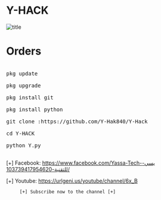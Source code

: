 # Y-HACK

![title](https://j.top4top.io/p_1704aqrjd0.png)

# Orders

<pre>

pkg update

pkg upgrade

pkg install git

pkg install python 

git clone :https://github.com/Y-Hak840/Y-Hack

cd Y-HACK

python Y.py 

</pre>


[+] Facebook: https://www.facebook.com/Yassa-Tech-يسي-للتقنية-103739417954620/

[+] Youtube:  https://urlgeni.us/youtube/channel/6x_B

         [+] Subscribe now to the channel [+]
